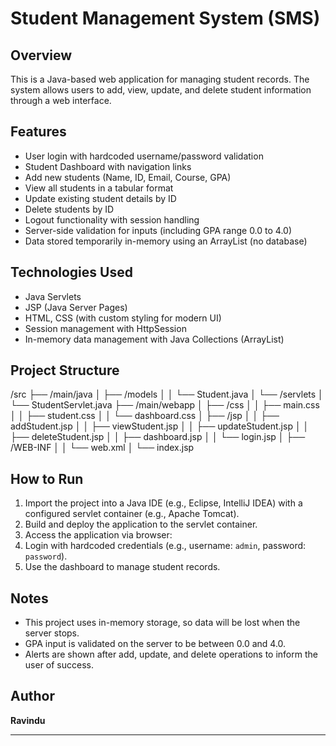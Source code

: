# Student Management System (SMS)

## Overview
This is a Java-based web application for managing student records. The system allows users to add, view, update, and delete student information through a web interface.

## Features
- User login with hardcoded username/password validation
- Student Dashboard with navigation links
- Add new students (Name, ID, Email, Course, GPA)
- View all students in a tabular format
- Update existing student details by ID
- Delete students by ID
- Logout functionality with session handling
- Server-side validation for inputs (including GPA range 0.0 to 4.0)
- Data stored temporarily in-memory using an ArrayList (no database)

## Technologies Used
- Java Servlets
- JSP (Java Server Pages)
- HTML, CSS (with custom styling for modern UI)
- Session management with HttpSession
- In-memory data management with Java Collections (ArrayList)

## Project Structure
/src
├── /main/java
│   ├── /models
│   │   └── Student.java
│   └── /servlets
│       └── StudentServlet.java
├── /main/webapp
│   ├── /css
│   │   ├── main.css
│   │   ├── student.css
│   │   └── dashboard.css
│   ├── /jsp
│   │   ├── addStudent.jsp
│   │   ├── viewStudent.jsp
│   │   ├── updateStudent.jsp
│   │   ├── deleteStudent.jsp
│   │   ├── dashboard.jsp
│   │   └── login.jsp
│   ├── /WEB-INF
│   │   └── web.xml
│   └── index.jsp

## How to Run
1. Import the project into a Java IDE (e.g., Eclipse, IntelliJ IDEA) with a configured servlet container (e.g., Apache Tomcat).
2. Build and deploy the application to the servlet container.
3. Access the application via browser:
4. Login with hardcoded credentials (e.g., username: `admin`, password: `password`).
5. Use the dashboard to manage student records.

## Notes
- This project uses in-memory storage, so data will be lost when the server stops.
- GPA input is validated on the server to be between 0.0 and 4.0.
- Alerts are shown after add, update, and delete operations to inform the user of success.

## Author
**Ravindu**

---
